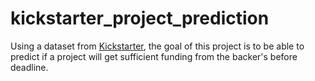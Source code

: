 # kickstarter_project_prediction
Using a dataset from <a href="https://www.kaggle.com/datasets/kemical/kickstarter-projects" target="_blank">Kickstarter</a>, the goal of this project is to be able to predict if a project will get sufficient funding from the backer's before deadline.
